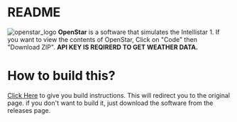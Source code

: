  # README
 ![openstar_logo](https://github.com/user-attachments/assets/5bf04a75-39e8-4756-a1e0-a91b748ab0e7)
 **OpenStar** is a software that simulates the Intellistar 1.
 If you want to view the contents of OpenStar, Click on "Code" then "Download ZIP".
**API KEY IS REQIRERD TO GET WEATHER DATA.**

# How to build this? 
[Click Here](https://github.com/TigerIS12024/OpenStar/blob/master/BUILD.md) to give you build instructions. This will redirect you to the original page. if you don't want to build it, just download the software from the releases page.




